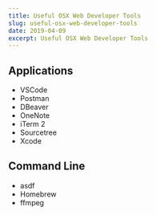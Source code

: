 ```yaml
---
title: Useful OSX Web Developer Tools
slug: useful-osx-web-developer-tools
date: 2019-04-09
excerpt: Useful OSX Web Developer Tools
---
```


## Applications

- VSCode
- Postman
- DBeaver
- OneNote
- iTerm 2
- Sourcetree
- Xcode

## Command Line

- asdf
- Homebrew
- ffmpeg
